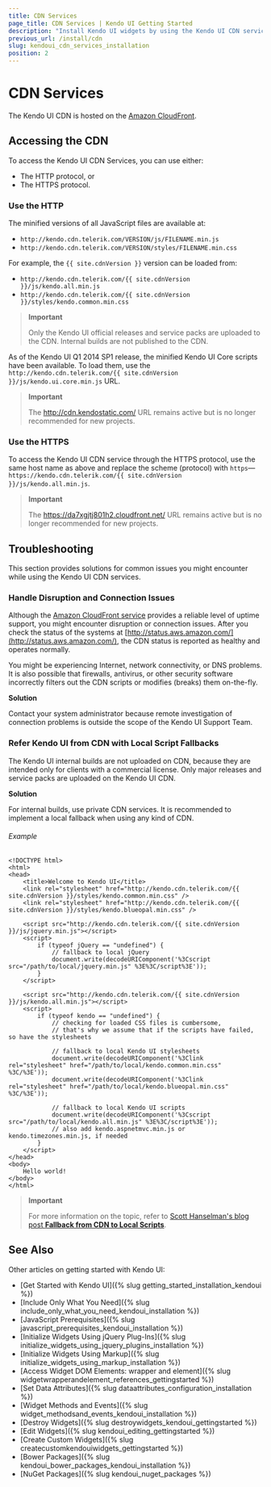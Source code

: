 ```yaml
---
title: CDN Services
page_title: CDN Services | Kendo UI Getting Started
description: "Install Kendo UI widgets by using the Kendo UI CDN services."
previous_url: /install/cdn
slug: kendoui_cdn_services_installation
position: 2
---
```


# CDN Services

The Kendo UI CDN is hosted on the [Amazon CloudFront](https://aws.amazon.com/cloudfront/).

## Accessing the CDN

To access the Kendo UI CDN Services, you can use either:
* The HTTP protocol, or
* The HTTPS protocol.

### Use the HTTP

The minified versions of all JavaScript files are available at:
* `http://kendo.cdn.telerik.com/VERSION/js/FILENAME.min.js`
* `http://kendo.cdn.telerik.com/VERSION/styles/FILENAME.min.css`

For example, the `{{ site.cdnVersion }}` version can be loaded from:  
* `http://kendo.cdn.telerik.com/{{ site.cdnVersion }}/js/kendo.all.min.js`
* `http://kendo.cdn.telerik.com/{{ site.cdnVersion }}/styles/kendo.common.min.css`

> **Important**
>
> Only the Kendo UI official releases and service packs are uploaded to the CDN. Internal builds are not published to the CDN.

As of the Kendo UI Q1 2014 SP1 release, the minified Kendo UI Core scripts have been available. To load them, use the `http://kendo.cdn.telerik.com/{{ site.cdnVersion }}/js/kendo.ui.core.min.js` URL.

> **Important**
>
> The http://cdn.kendostatic.com/ URL remains active but is no longer recommended for new projects.

### Use the HTTPS

To access the Kendo UI CDN service through the HTTPS protocol, use the same host name as above and replace the scheme (protocol) with `https`&mdash;`https://kendo.cdn.telerik.com/{{ site.cdnVersion }}/js/kendo.all.min.js`.

> **Important**
>
> The https://da7xgjtj801h2.cloudfront.net/ URL remains active but is no longer recommended for new projects.

## Troubleshooting

This section provides solutions for common issues you might encounter while using the Kendo UI CDN services.

### Handle Disruption and Connection Issues

Although the [Amazon CloudFront service](https://aws.amazon.com/cloudfront/) provides a reliable level of uptime support, you might encounter disruption or connection issues. After you check the status of the systems at [http://status.aws.amazon.com/](http://status.aws.amazon.com/), the CDN status is reported as healthy and operates normally.

You might be experiencing Internet, network connectivity, or DNS problems. It is also possible that firewalls, antivirus, or other security software incorrectly filters out the CDN scripts or modifies (breaks) them on-the-fly.

**Solution**

Contact your system administrator because remote investigation of connection problems is outside the scope of the Kendo UI Support Team.

### Refer Kendo UI from CDN with Local Script Fallbacks

The Kendo UI internal builds are not uploaded on CDN, because they are intended only for clients with a commercial license. Only major releases and service packs are uploaded on the Kendo UI CDN.

**Solution**

For internal builds, use private CDN services. It is recommended to implement a local fallback when using any kind of CDN.

###### Example

    <!DOCTYPE html>
    <html>
    <head>
        <title>Welcome to Kendo UI</title>
        <link rel="stylesheet" href="http://kendo.cdn.telerik.com/{{ site.cdnVersion }}/styles/kendo.common.min.css" />
        <link rel="stylesheet" href="http://kendo.cdn.telerik.com/{{ site.cdnVersion }}/styles/kendo.blueopal.min.css" />

        <script src="http://kendo.cdn.telerik.com/{{ site.cdnVersion }}/js/jquery.min.js"></script>
        <script>
            if (typeof jQuery == "undefined") {
                // fallback to local jQuery
                document.write(decodeURIComponent('%3Cscript src="/path/to/local/jquery.min.js" %3E%3C/script%3E'));
            }
        </script>

        <script src="http://kendo.cdn.telerik.com/{{ site.cdnVersion }}/js/kendo.all.min.js"></script>
        <script>
            if (typeof kendo == "undefined") {
                // checking for loaded CSS files is cumbersome,
                // that's why we assume that if the scripts have failed, so have the stylesheets

                // fallback to local Kendo UI stylesheets
                document.write(decodeURIComponent('%3Clink rel="stylesheet" href="/path/to/local/kendo.common.min.css" %3C/%3E'));
                document.write(decodeURIComponent('%3Clink rel="stylesheet" href="/path/to/local/kendo.blueopal.min.css" %3C/%3E'));

                // fallback to local Kendo UI scripts
                document.write(decodeURIComponent('%3Cscript src="/path/to/local/kendo.all.min.js" %3E%3C/script%3E'));
                // also add kendo.aspnetmvc.min.js or kendo.timezones.min.js, if needed
            }
        </script>
    </head>
    <body>
        Hello world!
    </body>
    </html>

> **Important**
>
> For more information on the topic, refer to [Scott Hanselman's blog post **Fallback from CDN to Local Scripts**](http://www.hanselman.com/blog/CDNsFailButYourScriptsDontHaveToFallbackFromCDNToLocalJQuery.aspx).

## See Also

Other articles on getting started with Kendo UI:

* [Get Started with Kendo UI]({% slug getting_started_installation_kendoui %})
* [Include Only What You Need]({% slug include_only_what_you_need_kendoui_installation %})
* [JavaScript Prerequisites]({% slug javascript_prerequisites_kendoui_installation %})
* [Initialize Widgets Using jQuery Plug-Ins]({% slug initialize_widgets_using_jquery_plugins_installation %})
* [Initialize Widgets Using Markup]({% slug initialize_widgets_using_markup_installation %})
* [Access Widget DOM Elements: wrapper and element]({% slug widgetwrapperandelement_references_gettingstarted %})
* [Set Data Attributes]({% slug dataattributes_configuration_installation %})
* [Widget Methods and Events]({% slug widget_methodsand_events_kendoui_installation %})
* [Destroy Widgets]({% slug destroywidgets_kendoui_gettingstarted %})
* [Edit Widgets]({% slug kendoui_editing_gettingstarted %})
* [Create Custom Widgets]({% slug createcustomkendouiwidgets_gettingstarted %})
* [Bower Packages]({% slug kendoui_bower_packages_kendoui_installation %})
* [NuGet Packages]({% slug kendoui_nuget_packages %})
